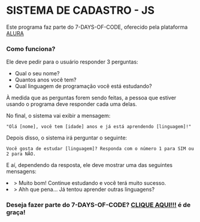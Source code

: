 <h1>SISTEMA DE CADASTRO - JS</h1>
<p>Este programa faz parte do 7-DAYS-OF-CODE, oferecido pela plataforma <a href="https://www.alura.com.br/">ALURA<a>

<h3>Como funciona?</h3>

<p>Ele deve pedir para o usuário responder 3 perguntas:</p>

- Qual o seu nome?
- Quantos anos você tem?
- Qual linguagem de programação você está estudando?

<p>À medida que as perguntas forem sendo feitas, a pessoa que estiver usando o programa deve responder cada uma delas.</p>

<p>No final, o sistema vai exibir a mensagem:</p

`"Olá [nome], você tem [idade] anos e já está aprendendo [linguagem]!"`

<p>Depois disso, o sistema irá perguntar o seguinte:</p>

`Você gosta de estudar [linguagem]? Responda com o número 1 para SIM ou 2 para NÃO.`

<p>E aí, dependendo da resposta, ele deve mostrar uma das seguintes mensagens:</p>

<li>> Muito bom! Continue estudando e você terá muito sucesso.</li>
<li>> Ahh que pena... Já tentou aprender outras linguagens?</li>

<h3>Deseja fazer parte do 7-DAYS-OF-CODE? <a href="https://7daysofcode.io/">CLIQUE AQUI!!!<a> é de graça!</h3>
